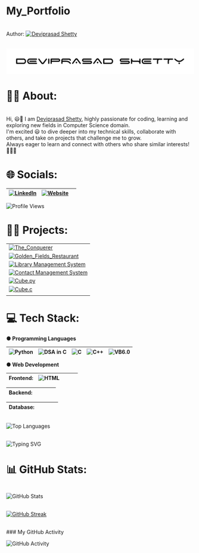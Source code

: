 # My_Portfolio

<br> Author: [![Deviprasad Shetty](https://img.shields.io/badge/Deviprasad%20Shetty-000000?style=for-the-badge&logo=d&logoColor=white)](https://yourwebsite.com/)

<br> ![image alt](https://github.com/DeviprasadShetty9833/My_Portfolio/blob/59e75c541bbfd8adb4f98847cca0405ca90d6725/assets/Dev.png)
<br> 


# 👨‍🎓 About:

<br> Hi, 😃👋 I am [Deviprasad Shetty](), highly passionate for coding, learning and exploring new fields in Computer Science domain. 
<br> I'm excited 😃 to dive deeper into my technical skills, collaborate with others, and take on projects that challenge me to grow. 
<br> Always eager to learn and connect with others who share similar interests! 🤗🧑‍💻
<br> 


# 🌐 Socials:

| [![LinkedIn](https://img.shields.io/badge/LinkedIn-0A66C2?style=for-the-badge&logo=linkedin&logoColor=white)](https://linkedin.com/in/deviprasad-shetty-4bba49313) | [![Website](https://img.shields.io/badge/Website-000?style=for-the-badge&logo=About.me&logoColor=white)](https://yourwebsite.com/) |  |                      
|---|---|---|

![Profile Views](https://komarev.com/ghpvc/?username=Deviprasadbshetty9833&label=Profile%20views&color=0e75b6&style=flat)
<br> 


# 👨‍💻 Projects:

|   |
|---|
| [![The_Conquerer](https://img.shields.io/badge/The_Conquerer-34A853?style=for-the-badge&logo=python&logoColor=white)](https://github.com/DeviprasadShetty9833/The_Conquerer) |
| [![Golden_Fields_Restaurant](https://img.shields.io/badge/Golden_Fields_Restaurant-000080?style=for-the-badge&logo=c&logoColor=white)](https://github.com/DeviprasadShetty9833/Golden_Fields_Restaurant) |
| [![Library Management System](https://img.shields.io/badge/Library_Management_System-000080?style=for-the-badge&logo=c&logoColor=white)](https://github.com/DeviprasadShetty9833/Library_Management_System) |
| [![Contact Management System](https://img.shields.io/badge/Contact_Management_System-00599C?style=for-the-badge&logo=c&logoColor=white)](https://github.com/DeviprasadShetty9833/Contact_Management_System) |
| [![Cube.py](https://img.shields.io/badge/Cube.py-34A853?style=for-the-badge&logo=python&logoColor=white)](https://github.com/DeviprasadShetty9833/Cube.py) |
| [![Cube.c](https://img.shields.io/badge/Cube.c-00599C?style=for-the-badge&logo=c&logoColor=white)](https://github.com/DeviprasadShetty9833/Cube.c) |
|  |


# 💻 Tech Stack:

**● Programming Languages**

|  ![Python](https://img.shields.io/badge/Python-34A853?style=for-the-badge&logo=python&logoColor=white)  |  ![DSA in C](https://img.shields.io/badge/DSA%20in%20C-000080?style=for-the-badge&logo=c&logoColor=white)   | ![C](https://img.shields.io/badge/C-00599C?style=for-the-badge&logo=c&logoColor=white) | ![C++](https://img.shields.io/badge/C++-4B8BBE?style=for-the-badge&logo=c%2B%2B&logoColor=white) | ![VB6.0](https://img.shields.io/badge/VB6.0-954E99?style=for-the-badge&logo=visual-basic&logoColor=white) |
|---|---|---|---|---|

**● Web Development**

| Frontend: | ![HTML](https://img.shields.io/badge/HTML5-E34F26?style=for-the-badge&logo=html5&logoColor=white)   |   |       |   |
|---|---|---|---|---|

| Backend:  |   |   |   |   |
|---|---|---|---|---|

| Database: |   |   |   |   |
|---|---|---|---|---|

<br> ![Top Languages](https://github-readme-stats.vercel.app/api/top-langs/?username=DeviprasadShetty9833&layout=compact&theme=tokyonight)

<br> ![Typing SVG](https://readme-typing-svg.herokuapp.com?font=Fira+Code&weight=500&size=24&duration=3000&pause=1000&color=36BCF7&center=true&vCenter=true&width=600&lines=C+Programmer;C%2B%2B+Enthusiast;Python+Developer;DSA+Ninja+in+C;Problem+Solver;Code.+Debug.+Repeat.)
<br> 


# 📊 GitHub Stats:

<br> ![GitHub Stats](https://github-readme-stats.vercel.app/api?username=DeviprasadShetty9833&show_icons=true&theme=tokyonight)

<br> [![GitHub Streak](https://streak-stats.demolab.com?user=DeviprasadShetty9833&theme=tokyonight&date_format=j%20M%5B%20Y%5D)](https://git.io/streak-stats)

<br> ### My GitHub Activity

![GitHub Activity](https://github.com/DeviprasadShetty9833/profile-activity-generator/blob/master/images/profile-activity.svg?raw=true)
<br> 


